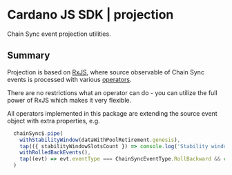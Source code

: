 # Cardano JS SDK | projection

Chain Sync event projection utilities.

## Summary

Projection is based on [RxJS](https://rxjs.dev/), where source observable of Chain Sync events is processed with various [operators](./src/operators/).

There are no restrictions what an operator can do - you can utilize the full power of RxJS which makes it very flexible.

All operators implemented in this package are extending the source event object with extra properties, e.g.

```ts
  chainSync$.pipe(
    withStabilityWindow(dataWithPoolRetirement.genesis),
    tap(({ stabilityWindowSlotsCount }) => console.log('Stability window:', stabilityWindowSlotsCount)),
    withRolledBackEvents(),
    tap((evt) => evt.eventType === ChainSyncEventType.RollBackward && console.log('Rolled back events:', evt.rolledBackEvents)),
  )
```

